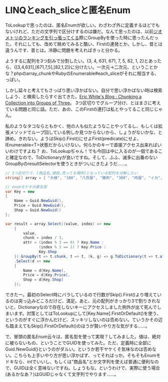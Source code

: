 # LINQとeach_sliceと匿名Enum

ToLookupで思ったのは、匿名Enumが欲しい。わざわざ外に定義するほどでもないけれど、ただの文字列で区分けするのは嫌だ。なんて思ったのは、以前[ジオメトリのランキングを引っ張ってくる](http://neue.cc/2009/01/09_128.html "neue cc - リーダーボード分解")際にGroupByを使った時に思ったんだった。それにしても、改めて眺めてみると酷い、Firstの連発とか。しかし、昔とは違うんです、昔とは。冷静に問題を考えればきっと分かる。

ようするに配列を3つ刻みで分割したい。{3, 4, 631, 671, 7, 5, 82, 1, 2}とあったら、{[3,4,631],[671,7,5],[82,1,2]}に分けたい。一次元→二次元、ということかな？phpのarray_chunkやRubyのEnumerable#each_sliceがそれに相当する、っぽい。

しかし延々と考えてもさっぱり思い浮かばない。自分で思い浮かばない時は検索しよう、と検索したらすぐ出てきた。[Eric White's Blog : Chunking a Collection into Groups of Three](http://blogs.msdn.com/ericwhite/archive/2008/08/19/chunking-a-collection-into-groups-of-three.aspx)。
3つ区切りでグループ分け、とはまさに考えている問題と同じ話。ただ、あの、このFirstの連打は私とやってること同じじゃん。

私のようなタコならともかく、他の人も似たようなことやってるし、もしくは拡張メソッドでループ回している例しか見つからないから、しょうがないかな、と諦め。きれない。ようはSkip().First()にせよFirst(predicate)にせよ、IEnumerable&lt;T>状態だからいけない。何らかのキーで直接アクセス出来ればいいわけですよね？ お、ToLookupぢゃん！でも今回は中に入るのが一個であること確定なので、ToDictionaryが良いですね。そして、ふふ、滅多に出番のないGroupByのresultSelectorを使うときがついにきたようだ……。

```csharp
// 3つ区切りで、[商品名,値段,売ってる場所]となっている配列を分解したい
string[] array = { "大根", "100", "八百屋", "豚肉", "300", "肉屋", "イカ", "150", "魚屋" };

// enumモドキの匿名型
var Key = new
{
    Name = Guid.NewGuid(),
    Price = Guid.NewGuid(),
    Shop = Guid.NewGuid()
};

var result = array.Select((value, index) => new
    {
        value,
        chunk = index / 3,
        attr = (index % 3 == 0) ? Key.Name :
               (index % 3 == 1) ? Key.Price :
               Key.Shop
    }).GroupBy(t => t.chunk, t => t, (k, g) => g.ToDictionary(t => t.attr, t => t.value))
    .Select(d => new
    {
        Name = d[Key.Name],
        Price = d[Key.Price],
        Shop = d[Key.Shop]
    });
```


できたー。最初のSelect時にバラしているので行数がSkip().First()より増えているのは突っ込みどころだけど、満足。あと、元の配列がきっかり3で割りきれないと、Dictionaryなので存在しないキーにアクセスしました例外が出て死んでしまいます。対策としてはToLookupにして[Key.Name].FirstOrDefault()を使う、というのがすぐに浮かんだけど、スッキリしないのは否めない。ていうかその辺も踏まえてもSkip().FirstOrDefault()のほうが賢いやり方な気がする……。

で、冒頭の匿名Enum云々は、匿名型を使って実現？してみました。値は、絶対に被らないもの、ということでGUIDを使ってみた。ただ、定義時に全部にGuid.NewGuid()というのがダルい。というか若干ヤケくそ気味なのは否めない。こちらも上手いやり方が思い浮かばず、ってそればっか。そもそもEnumモドキなら、intでいいし、もしくは"商品名"とか文字列を使えば普通に便利なので、GUIDは全く意味ないですね。しょうもな。というわけで、実際に使う場合(あるかなあ？)はGUIDじゃなくて文字列でやります……。